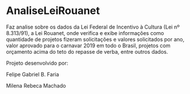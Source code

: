 # AnaliseLeiRouanet

Faz analise sobre os dados da Lei Federal de Incentivo à Cultura (Lei nº 8.313/91), a Lei Rouanet, onde verifica e exibe informações como quantidade de projetos fizeram solicitações e valores solicitados por ano, valor aprovado para o carnavar 2019 em todo o Brasil, projetos com orçamento acima do teto do repasse de verba, entre outros dados.

Projeto desenvolvido por:

  Felipe Gabriel B. Faria
  
  Milena Rebeca Machado
